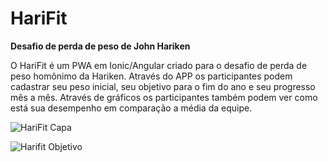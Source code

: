 # HariFit
**Desafio de perda de peso de John Hariken**

O HariFit é um PWA em Ionic/Angular criado para o desafio de perda de peso homônimo da Hariken.
Através do APP os participantes podem cadastrar seu peso inicial, seu objetivo para o fim do ano e seu progresso mês a mês.
Através de gráficos os participantes também podem ver como está sua desempenho em comparação a média da equipe.

![HariFit Capa](https://firebasestorage.googleapis.com/v0/b/harikenfit.appspot.com/o/harifit1.png?alt=media&token=97274b45-e2ae-4bab-9884-ad7aa8ad79ef)

![Harifit Objetivo](https://firebasestorage.googleapis.com/v0/b/harikenfit.appspot.com/o/harifit2.png?alt=media&token=51823f7f-a2c5-405f-b89d-e2e8ea226fb3)

